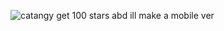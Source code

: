![catangy](https://github.com/user-attachments/assets/3ff3f804-68ce-4841-a1c5-1d74fc3d5dc0)
get 100 stars abd ill make a mobile ver
